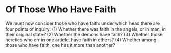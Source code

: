 # Of Those Who Have Faith

We must now consider those who have faith: under which head there are four points of inquiry:
(1) Whether there was faith in the angels, or in man, in their original state?
(2) Whether the demons have faith?
(3) Whether those heretics who err in one article, have faith in others?
(4) Whether among those who have faith, one has it more than another?